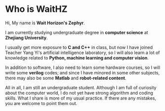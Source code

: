# Who is WaitHZ

Hi, My name is **Wait Horizon's Zephyr**. 

I am currently studying undergraduate degree in **computer science** at **Zhejiang University**.

I usually get more exposure to **C and C++** in class, but now I have joined Teacher Yang Yi's artificial intelligence laboratory, so I will also learn a lot of knowledge related to **Python, machine learning and computer vision**.

In addition to software, I also need to learn some hardware courses, so I will write some **verilog** codes; and since I have minored in some other subjects, there may also be some **Matlab** and **robot-related content**.

All in all, I am still an undergraduate student. Although I am full of curiosity about the computer world, I do not yet have strong algorithm and coding skills. What I share is more of my usual practice. If there are any mistakes, you are welcome to point them out.
